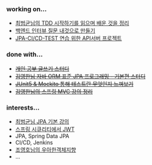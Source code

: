 ### working on...
- [최범균님의 TDD 시작하기를 읽으며 배운 것을 정리](https://github.com/kyupid/tddb)
- [백엔드 인터뷰 질문 내것으로 만들기](https://github.com/kyupid/backend-interview-question) 
- [JPA-CI/CD-TEST 연습 위한 API서버 프로젝트](https://github.com/JoAndKim/greenery-backend)

### done with...
- [~~개인 공부 글쓰기 스터디~~](https://github.com/java-squid/2022-jubilant) 
- [~~김영한님 자바 ORM 표준 JPA 프로그래밍 - 기본편 스터디~~](https://github.com/spring-god-study/jpa-basic)
- [~~JUnit5 & Mockito 통해 테스트란 무엇인지 느껴보기~~](https://github.com/kyupid/test-dev-process-with-todo-list) 
- [~~김영한님의 스프링 MVC 강의 정리~~](https://github.com/kyupid/spring-mvc) 


### interests...
- [최범균님 JPA 기본 강의](https://youtube.com/playlist?list=PLwouWTPuIjUi9Sih9mEci4Rqhz1VqiQXX)
- [스프링 시큐리티에서 JWT](https://github.com/real-world-study/realworld/pull/34/commits)
- JPA, Spring Data JPA
- CI/CD, Jenkins
- [조영호님의 우아한객체지향](https://velog.io/@codemcd/%EC%9A%B0%EC%95%84%ED%95%9C%ED%85%8C%ED%81%AC%EC%84%B8%EB%AF%B8%EB%82%98-%EC%9A%B0%EC%95%84%ED%95%9C%EA%B0%9D%EC%B2%B4%EC%A7%80%ED%96%A5-%EC%9D%98%EC%A1%B4%EC%84%B1%EC%9D%84-%EC%9D%B4%EC%9A%A9%ED%95%B4-%EC%84%A4%EA%B3%84-%EC%A7%84%ED%99%94%EC%8B%9C%ED%82%A4%EA%B8%B0-By-%EC%9A%B0%EC%95%84%ED%95%9C%ED%98%95%EC%A0%9C%EB%93%A4-%EA%B0%9C%EB%B0%9C%EC%8B%A4%EC%9E%A5-%EC%A1%B0%EC%98%81%ED%98%B8%EB%8B%98-vkk5brh7by)
- ...
